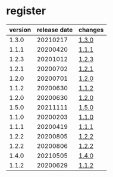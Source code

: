 # register	


|version|release date|changes|
|---|---|---|
|1.3.0|20210217|[1.3.0](./1.3.0-20210217.md)|
|1.1.1|20200420|[1.1.1](./1.1.1-20200420.md)|
|1.2.3|20201012|[1.2.3](./1.2.3-20201012.md)|
|1.2.1|20200702|[1.2.1](./1.2.1-20200702.md)|
|1.2.0|20200701|[1.2.0](./1.2.0-20200701.md)|
|1.1.2|20200630|[1.1.2](./1.1.2-20200630.md)|
|1.2.0|20200630|[1.2.0](./1.2.0-20200630.md)|
|1.5.0|20211111|[1.5.0](./1.5.0-20211111.md)|
|1.1.0|20200203|[1.1.0](./1.1.0-20200203.md)|
|1.1.1|20200419|[1.1.1](./1.1.1-20200419.md)|
|1.2.2|20200805|[1.2.2](./1.2.2-20200805.md)|
|1.2.2|20200806|[1.2.2](./1.2.2-20200806.md)|
|1.4.0|20210505|[1.4.0](./1.4.0-20210505.md)|
|1.1.2|20200629|[1.1.2](./1.1.2-20200629.md)|

